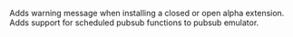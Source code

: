 Adds warning message when installing a closed or open alpha extension.
Adds support for scheduled pubsub functions to pubsub emulator.
